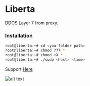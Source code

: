 # Liberta
DDOS Layer 7 from proxy.

### Installation
```sh
root@liberta:~# cd <you folder path>
root@liberta:~# chmod 777 *
root@liberta:~# chmod +X *
root@liberta:~# ./sudp <host> <time>
```
Support [Here](https://discord.gg/G28QFXdyRF)


![alt text](https://www.nbs-system.com/wp-content/uploads/sites/2/2020/09/01/161103-ddos-cyberattaque-788x433-1.jpg)
